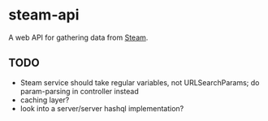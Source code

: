 # steam-api

A web API for gathering data from [Steam](https://store.steampowered.com/).

## TODO
* Steam service should take regular variables, not URLSearchParams; do param-parsing in controller instead
* caching layer?
* look into a server/server hashql implementation?